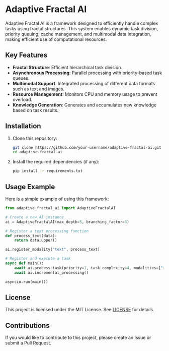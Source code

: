 # Adaptive Fractal AI

Adaptive Fractal AI is a framework designed to efficiently handle complex tasks using fractal structures. This system enables dynamic task division, priority queuing, cache management, and multimodal data integration, making efficient use of computational resources.

## Key Features
- **Fractal Structure**: Efficient hierarchical task division.
- **Asynchronous Processing**: Parallel processing with priority-based task queues.
- **Multimodal Support**: Integrated processing of different data formats such as text and images.
- **Resource Management**: Monitors CPU and memory usage to prevent overload.
- **Knowledge Generation**: Generates and accumulates new knowledge based on task results.

## Installation
1. Clone this repository:
   ```bash
   git clone https://github.com/your-username/adaptive-fractal-ai.git
   cd adaptive-fractal-ai
   ```

2. Install the required dependencies (if any):
   ```bash
   pip install -r requirements.txt
   ```

## Usage Example
Here is a simple example of using this framework:

```python
from adaptive_fractal_ai import AdaptiveFractalAI

# Create a new AI instance
ai = AdaptiveFractalAI(max_depth=5, branching_factor=3)

# Register a text processing function
def process_text(data):
    return data.upper()

ai.register_modality("text", process_text)

# Register and execute a task
async def main():
    await ai.process_task(priority=1, task_complexity=4, modalities={"text": "example"})
    await ai.incremental_processing()

asyncio.run(main())
```

## License
This project is licensed under the MIT License. See [LICENSE](LICENSE) for details.

## Contributions
If you would like to contribute to this project, please create an Issue or submit a Pull Request.


